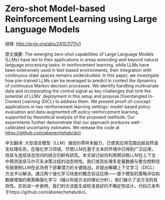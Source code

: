 # Zero-shot Model-based Reinforcement Learning using Large Language Models

链接: http://arxiv.org/abs/2410.11711v1

原文摘要:
The emerging zero-shot capabilities of Large Language Models (LLMs) have led
to their applications in areas extending well beyond natural language
processing tasks. In reinforcement learning, while LLMs have been extensively
used in text-based environments, their integration with continuous state spaces
remains understudied. In this paper, we investigate how pre-trained LLMs can be
leveraged to predict in context the dynamics of continuous Markov decision
processes. We identify handling multivariate data and incorporating the control
signal as key challenges that limit the potential of LLMs' deployment in this
setup and propose Disentangled In-Context Learning (DICL) to address them. We
present proof-of-concept applications in two reinforcement learning settings:
model-based policy evaluation and data-augmented off-policy reinforcement
learning, supported by theoretical analysis of the proposed methods. Our
experiments further demonstrate that our approach produces well-calibrated
uncertainty estimates. We release the code at
https://github.com/abenechehab/dicl.

中文翻译:
大型语言模型（LLM）涌现的零样本能力，已使其应用范围远超自然语言处理任务。在强化学习领域，尽管LLM在基于文本的环境中已得到广泛应用，但其与连续状态空间的结合仍鲜有研究。本文探讨如何利用预训练LLM在上下文中预测连续马尔可夫决策过程的动态特性。我们发现处理多变量数据与整合控制信号是限制LLM在此场景下部署潜力的关键挑战，并提出解耦上下文学习（DICL）方法予以解决。通过两个强化学习场景的概念验证应用——基于模型的策略评估和数据增强的离策略强化学习（辅以所提方法的理论分析），我们展示了该方法的有效性。实验进一步表明，我们的方法能生成校准良好的不确定性估计。代码已发布于https://github.com/abenechehab/dicl。
